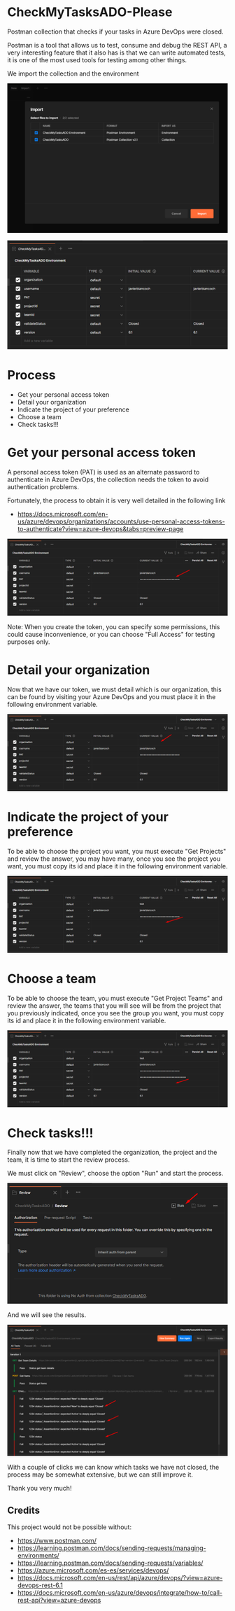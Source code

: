 # CheckMyTasksADO-Please
Postman collection that checks if your tasks in Azure DevOps were closed.

Postman is a tool that allows us to test, consume and debug the REST API, a very interesting feature that it also has is that we can write automated tests, it is one of the most used tools for testing among other things.

We import the collection and the environment

![Screenshot de CheckMyTasksADO](Screenshots/captura01.png)

![Screenshot de CheckMyTasksADO](Screenshots/captura02.png)

# Process
- Get your personal access token
- Detail your organization
- Indicate the project of your preference
- Choose a team
- Check tasks!!!

# Get your personal access token
A personal access token (PAT) is used as an alternate password to authenticate in Azure DevOps, the collection needs the token to avoid authentication problems.

Fortunately, the process to obtain it is very well detailed in the following link
* https://docs.microsoft.com/en-us/azure/devops/organizations/accounts/use-personal-access-tokens-to-authenticate?view=azure-devops&tabs=preview-page

![Screenshot de CheckMyTasksADO](Screenshots/captura03.png)

Note: When you create the token, you can specify some permissions, this could cause inconvenience, or you can choose "Full Access" for testing purposes only.

# Detail your organization
Now that we have our token, we must detail which is our organization, this can be found by visiting your Azure DevOps and you must place it in the following environment variable.

![Screenshot de CheckMyTasksADO](Screenshots/captura04.png)

# Indicate the project of your preference
To be able to choose the project you want, you must execute "Get Projects" and review the answer, you may have many, once you see the project you want, you must copy its id and place it in the following environment variable.

![Screenshot de CheckMyTasksADO](Screenshots/captura05.png)

# Choose a team
To be able to choose the team, you must execute "Get Project Teams" and review the answer, the teams that you will see will be from the project that you previously indicated, once you see the group you want, you must copy its id and place it in the following environment variable.

![Screenshot de CheckMyTasksADO](Screenshots/captura06.png)

# Check tasks!!!
Finally now that we have completed the organization, the project and the team, it is time to start the review process.

We must click on "Review", choose the option "Run" and start the process.

![Screenshot de CheckMyTasksADO](Screenshots/captura07.png)

And we will see the results.

![Screenshot de CheckMyTasksADO](Screenshots/captura08.png)

With a couple of clicks we can know which tasks we have not closed, the process may be somewhat extensive, but we can still improve it.

Thank you very much!

## Credits
This project would not be possible without:
- https://www.postman.com/
- https://learning.postman.com/docs/sending-requests/managing-environments/
- https://learning.postman.com/docs/sending-requests/variables/
- https://azure.microsoft.com/es-es/services/devops/
- https://docs.microsoft.com/en-us/rest/api/azure/devops/?view=azure-devops-rest-6.1
- https://docs.microsoft.com/en-us/azure/devops/integrate/how-to/call-rest-api?view=azure-devops
